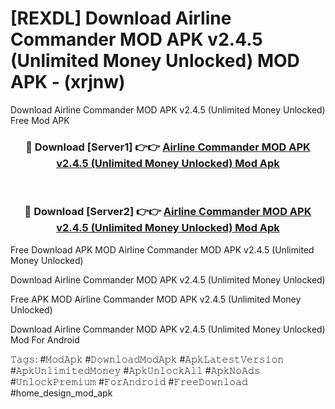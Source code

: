 # [REXDL] Download Airline Commander MOD APK v2.4.5 (Unlimited Money Unlocked) MOD APK - (xrjnw)
Download Airline Commander MOD APK v2.4.5 (Unlimited Money Unlocked) Free Mod APK

<div align="center">
<h3>🔴 Download [Server1] 👉👉 <a href="https://apk-comot.site?title=Airline_Commander_MOD_APK_v2.4.5_(Unlimited_Money_Unlocked)">Airline Commander MOD APK v2.4.5 (Unlimited Money Unlocked) Mod Apk</a></h3><br>

<h3>🔴 Download [Server2] 👉👉 <a href="https://apk-comot.site?title=Airline_Commander_MOD_APK_v2.4.5_(Unlimited_Money_Unlocked)">Airline Commander MOD APK v2.4.5 (Unlimited Money Unlocked) Mod Apk</a></h3>
</div>


Free Download APK MOD Airline Commander MOD APK v2.4.5 (Unlimited Money Unlocked)

Download Airline Commander MOD APK v2.4.5 (Unlimited Money Unlocked) 

Free APK MOD Airline Commander MOD APK v2.4.5 (Unlimited Money Unlocked) 

Download Airline Commander MOD APK v2.4.5 (Unlimited Money Unlocked) Mod For Android

𝚃𝚊𝚐𝚜: #𝙼𝚘𝚍𝙰𝚙𝚔 #𝙳𝚘𝚠𝚗𝚕𝚘𝚊𝚍𝙼𝚘𝚍𝙰𝚙𝚔 #𝙰𝚙𝚔𝙻𝚊𝚝𝚎𝚜𝚝𝚅𝚎𝚛𝚜𝚒𝚘𝚗 #𝙰𝚙𝚔𝚄𝚗𝚕𝚒𝚖𝚒𝚝𝚎𝚍𝙼𝚘𝚗𝚎𝚢 #𝙰𝚙𝚔𝚄𝚗𝚕𝚘𝚌𝚔𝙰𝚕𝚕 #𝙰𝚙𝚔𝙽𝚘𝙰𝚍𝚜 #𝚄𝚗𝚕𝚘𝚌𝚔𝙿𝚛𝚎𝚖𝚒𝚞𝚖 #𝙵𝚘𝚛𝙰𝚗𝚍𝚛𝚘𝚒𝚍 #𝙵𝚛𝚎𝚎𝙳𝚘𝚠𝚗𝚕𝚘𝚊𝚍 #home_design_mod_apk